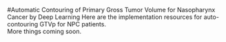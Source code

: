 #Automatic Contouring of Primary Gross Tumor Volume for Nasopharynx Cancer by Deep Learning
Here are the implementation resources for auto-contouring GTVp for NPC patients. <br>
More things coming soon.
